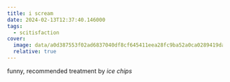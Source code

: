 ```yaml
---
title: i scream
date: 2024-02-13T12:37:40.146000
tags:
  - scitisfaction
cover:
  image: data/a0d387553f02ad6837040df8cf645411eea28fc9ba52a0ca0289419da6c73e98.png
  relative: true
---
```


funny, recommended treatment by *ice chips*
